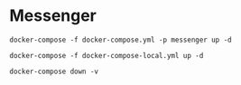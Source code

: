 # Messenger

```shell
docker-compose -f docker-compose.yml -p messenger up -d
```

```shell
docker-compose -f docker-compose-local.yml up -d  
```

```shell
docker-compose down -v
```